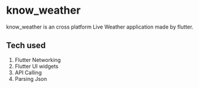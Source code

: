 # know_weather

know_weather is an cross platform Live Weather application made by flutter. 

## Tech used
1) Flutter Networking
2) Flutter UI widgets
3) API Calling
4) Parsing Json

